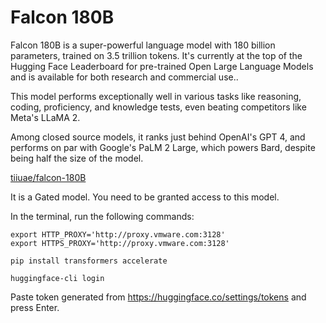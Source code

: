# Falcon 180B

Falcon 180B is a super-powerful language model with 180 billion parameters, trained on 3.5 trillion tokens. It's currently at the top of the Hugging Face Leaderboard for pre-trained Open Large Language Models and is available for both research and commercial use..

This model performs exceptionally well in various tasks like reasoning, coding, proficiency, and knowledge tests, even beating competitors like Meta's LLaMA 2.

Among closed source models, it ranks just behind OpenAI's GPT 4, and performs on par with Google's PaLM 2 Large, which powers Bard, despite being half the size of the model. 

[tiiuae/falcon-180B](https://huggingface.co/tiiuae/falcon-180B)

It is a Gated model. You need to be granted access to this model.

In the terminal, run the following commands:

```shell
export HTTP_PROXY='http://proxy.vmware.com:3128'
export HTTPS_PROXY='http://proxy.vmware.com:3128'

pip install transformers accelerate

huggingface-cli login
```

Paste token generated from https://huggingface.co/settings/tokens and press Enter.

